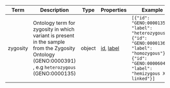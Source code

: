 |Term | Description | Type | Properties | Example | Enum|
| ---| ---| ---| ---| ---| --- |
| zygosity | Ontology term for zygosity in which variant is present in the sample from the Zygosity Ontology (GENO:0000391) , e.g `heterozygous` (GENO:0000135) | object | [id](./id.md), [label](./label.md) | `[{"id": "GENO:0000135", "label": "heterozygous"}, {"id": "GENO:0000136", "label": "homozygous"}, {"id": "GENO:0000604", "label": "hemizygous X-linked"}]` | NA|

